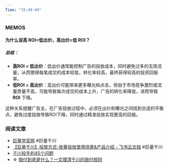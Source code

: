 ```yaml
---
Time: "15:49:49"
---
```


### MEMOS

#### 为什么说高 ROI=低出价，高出价=低 ROI？

##### 总结：

- **高ROI = 低出价**：低出价通常能控制广告的投放成本，同时避免过多的无效流量，从而使得每笔成交的成本较低，转化率较高，最终获得较高的投资回报率。
- **低ROI = 高出价**：高出价可能带来更多曝光和点击，但由于市场竞争激烈或流量质量不高，可能导致每次成交的成本上升，广告的转化率降低，进而导致 **ROI** 下降。

这种关系提醒广告主，在广告投放过程中，必须在出价和曝光之间找到合适的平衡点，避免过度投放导致ROI下降，同时通过精准投放实现更高的回报。


### 阅读文章

- [巨量学官网](https://school.oceanengine.com/product_help/content/668400000014/124929) #巨量千川
- [【巨量千川】投放方式-放量投放使用场景&产品介绍 - 飞书云文档](https://bytedance.larkoffice.com/docx/SrhedF8rRoPMrSx0IItcAvwUnxf?) #巨量千川
- [千川投手的45个问题](https://zhuanlan.zhihu.com/p/674744735)
- ☆ [赔付到底是什么？一文理清千川的赔付规则](http://www.360doc.com/content/23/0531/23/34183406_1083015757.shtml)




